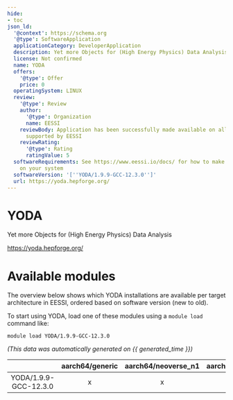 ```yaml
---
hide:
- toc
json_ld:
  '@context': https://schema.org
  '@type': SoftwareApplication
  applicationCategory: DeveloperApplication
  description: Yet more Objects for (High Energy Physics) Data Analysis
  license: Not confirmed
  name: YODA
  offers:
    '@type': Offer
    price: 0
  operatingSystem: LINUX
  review:
    '@type': Review
    author:
      '@type': Organization
      name: EESSI
    reviewBody: Application has been successfully made available on all architectures
      supported by EESSI
    reviewRating:
      '@type': Rating
      ratingValue: 5
  softwareRequirements: See https://www.eessi.io/docs/ for how to make EESSI available
    on your system
  softwareVersion: '[''YODA/1.9.9-GCC-12.3.0'']'
  url: https://yoda.hepforge.org/
---
```


YODA
====


Yet more Objects for (High Energy Physics) Data Analysis

https://yoda.hepforge.org/
# Available modules


The overview below shows which YODA installations are available per target architecture in EESSI, ordered based on software version (new to old).

To start using YODA, load one of these modules using a `module load` command like:

```shell
module load YODA/1.9.9-GCC-12.3.0
```

*(This data was automatically generated on {{ generated_time }})*  

| |aarch64/generic|aarch64/neoverse_n1|aarch64/neoverse_v1|aarch64/nvidia|x86_64/generic|x86_64/amd/zen2|x86_64/amd/zen3|x86_64/amd/zen4|x86_64/intel/haswell|x86_64/intel/sapphirerapids|x86_64/intel/skylake_avx512|
| :---: | :---: | :---: | :---: | :---: | :---: | :---: | :---: | :---: | :---: | :---: | :---: |
|YODA/1.9.9-GCC-12.3.0|x|x|x|-|x|x|x|x|x|x|x|
